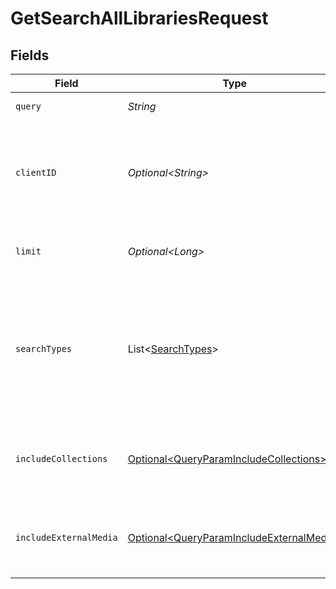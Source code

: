 # GetSearchAllLibrariesRequest


## Fields

| Field                                                                                                         | Type                                                                                                          | Required                                                                                                      | Description                                                                                                   | Example                                                                                                       |
| ------------------------------------------------------------------------------------------------------------- | ------------------------------------------------------------------------------------------------------------- | ------------------------------------------------------------------------------------------------------------- | ------------------------------------------------------------------------------------------------------------- | ------------------------------------------------------------------------------------------------------------- |
| `query`                                                                                                       | *String*                                                                                                      | :heavy_check_mark:                                                                                            | The search query term.                                                                                        |                                                                                                               |
| `clientID`                                                                                                    | *Optional\<String>*                                                                                           | :heavy_minus_sign:                                                                                            | An opaque identifier unique to the client (UUID, serial number, or other unique device ID)                    | 3381b62b-9ab7-4e37-827b-203e9809eb58                                                                          |
| `limit`                                                                                                       | *Optional\<Long>*                                                                                             | :heavy_minus_sign:                                                                                            | Limit the number of results returned.                                                                         |                                                                                                               |
| `searchTypes`                                                                                                 | List\<[SearchTypes](../../models/operations/SearchTypes.md)>                                                  | :heavy_minus_sign:                                                                                            | A comma-separated list of search types to include. Valid values are: movies, music, otherVideos, people, tv.<br/> | movies,music,otherVideos,people,tv                                                                            |
| `includeCollections`                                                                                          | [Optional\<QueryParamIncludeCollections>](../../models/operations/QueryParamIncludeCollections.md)            | :heavy_minus_sign:                                                                                            | Whether to include collections in the search results.                                                         | 1                                                                                                             |
| `includeExternalMedia`                                                                                        | [Optional\<QueryParamIncludeExternalMedia>](../../models/operations/QueryParamIncludeExternalMedia.md)        | :heavy_minus_sign:                                                                                            | Whether to include external media in the search results.                                                      | 1                                                                                                             |